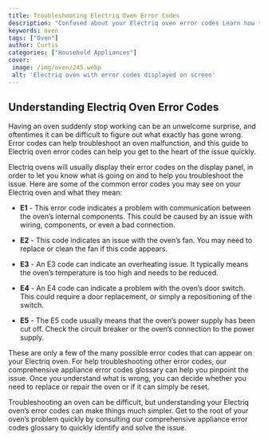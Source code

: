 ```yaml
---
title: Troubleshooting Electriq Oven Error Codes
description: "Confused about your Electriq oven error codes Learn how to troubleshoot oven problems with this helpful guide"
keywords: oven
tags: ["Oven"]
author: Curtis
categories: ["Household Appliances"]
cover: 
 image: /img/oven/245.webp
 alt: 'Electriq oven with error codes displayed on screen'
---
```

## Understanding Electriq Oven Error Codes

Having an oven suddenly stop working can be an unwelcome surprise, and oftentimes it can be difficult to figure out what exactly has gone wrong. Error codes can help troubleshoot an oven malfunction, and this guide to Electriq oven error codes can help you get to the heart of the issue quickly.

Electriq ovens will usually display their error codes on the display panel, in order to let you know what is going on and to help you troubleshoot the issue. Here are some of the common error codes you may see on your Electriq oven and what they mean:

* **E1** - This error code indicates a problem with communication between the oven’s internal components. This could be caused by an issue with wiring, components, or even a bad connection.

* **E2** - This code indicates an issue with the oven’s fan. You may need to replace or clean the fan if this code appears.

* **E3** - An E3 code can indicate an overheating issue. It typically means the oven’s temperature is too high and needs to be reduced.

* **E4** - An E4 code can indicate a problem with the oven’s door switch. This could require a door replacement, or simply a repositioning of the switch.

* **E5** - The E5 code usually means that the oven’s power supply has been cut off. Check the circuit breaker or the oven’s connection to the power supply.

These are only a few of the many possible error codes that can appear on your Electriq oven. For help troubleshooting other error codes, our comprehensive appliance error codes glossary can help you pinpoint the issue. Once you understand what is wrong, you can decide whether you need to replace or repair the oven or if it can simply be reset.

Troubleshooting an oven can be difficult, but understanding your Electriq oven’s error codes can make things much simpler. Get to the root of your oven’s problem quickly by consulting our comprehensive appliance error codes glossary to quickly identify and solve the issue.
